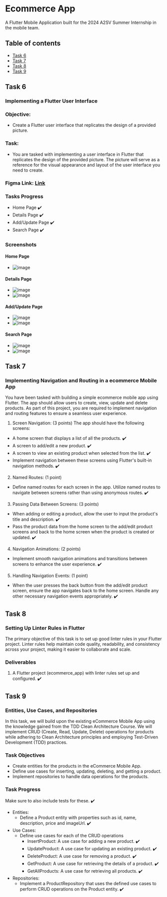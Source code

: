 # Ecommerce App
A Flutter Mobile Application built for the 2024 A2SV Summer Internship in the mobile team.

## Table of contents
- [Task 6](#task-6)
- [Task 7](#task-7)
- [Task 8](#task-8)
- [Task 9](#task-9)

## Task 6
### Implementing a Flutter User Interface

### Objective: 
- Create a Flutter user interface that replicates the design of a provided picture.

### Task: 
- You are tasked with implementing a user interface in Flutter that replicates the design of the provided picture. The picture will serve as a reference for the visual appearance and layout of the user interface you need to create.

### Figma Link: [Link]([url](https://www.figma.com/file/957Md2CrZ2B9KGjHy8RDcH/Internship?type=design&node-id=1%3A48&mode=design&t=dGzOJNr9pjkmYQog-1))

### Tasks Progress
- Home Page ✔️
- Details Page ✔️
- Add/Update Page ✔️
- Search Page ✔️
  
### Screenshots
#### Home Page
- ![image](https://github.com/user-attachments/assets/4c902287-db27-4b37-b043-41a2f1804ace)

#### Details Page
- ![image](https://github.com/user-attachments/assets/c712be2c-2fb7-46d8-9900-538f04089b06)
- ![image](https://github.com/user-attachments/assets/d1284ec6-6056-4a33-84fb-e6d3f2efbc67)

#### Add/Update Page
- ![image](https://github.com/user-attachments/assets/d11cf34f-f949-490d-9559-3c247ff2ec1a)
- ![image](https://github.com/user-attachments/assets/12a48067-5442-417c-91d4-9dfb221ceaf1)

#### Search Page
- ![image](https://github.com/user-attachments/assets/d53534ad-3a73-413a-9005-c742a4d04e29)
- ![image](https://github.com/user-attachments/assets/f446ae93-98d2-46db-9b55-d6275e3ae538)

## Task 7
### Implementing Navigation and Routing in a ecommerce Mobile App
You have been tasked with building a simple ecommerce mobile app using Flutter. The app should allow users to create, view, update and delete products. As part of this project, you are required to implement navigation and routing features to ensure a seamless user experience.

1. Screen Navigation: (3 points)
The app should have the following screens:
- A home screen that displays a list of all the products. ✔️
- A screen to add/edit a new product. ✔️
- A screen to view an existing product when selected from the list. ✔️
- Implement navigation between these screens using Flutter's built-in navigation methods. ✔️
2. Named Routes: (1 point)
- Define named routes for each screen in the app. Utilize named routes to navigate between screens rather than using anonymous routes. ✔️
3. Passing Data Between Screens: (3 points)
- When adding or editing a product, allow the user to input the product's title and description. ✔️
- Pass the product data from the home screen to the add/edit product screens and back to the home screen when the product is created or updated. ✔️
4. Navigation Animations: (2 points)
- Implement smooth navigation animations and transitions between screens to enhance the user experience. ✔️
5. Handling Navigation Events: (1 point)
- When the user presses the back button from the add/edit product screen, ensure the app navigates back to the home screen. Handle any other necessary navigation events appropriately. ✔️

## Task 8
### Setting Up Linter Rules in Flutter
The primary objective of this task is to set up good linter rules in your Flutter project. Linter rules help maintain code quality, readability, and consistency across your project, making it easier to collaborate and scale.

### Deliverables
1. A Flutter project (ecommerce_app) with linter rules set up and configured. ✔️

## Task 9
### Entities, Use Cases, and Repositories
In this task, we will build upon the existing eCommerce Mobile App using the knowledge gained from the TDD Clean Architecture Course. We will implement CRUD (Create, Read, Update, Delete) operations for products while adhering to Clean Architecture principles and employing Test-Driven Development (TDD) practices.
### Task Objectives
- Create entities for the products in the eCommerce Mobile App.
- Define use cases for inserting, updating, deleting, and getting a product.
- Implement repositories to handle data operations for the products.
### Task Progress
Make sure to also include tests for these. ✔️
- Entities:
  - Define a Product entity with properties such as id, name, description, price and imageUrl. ✔️
- Use Cases:
  - Define use cases for each of the CRUD operations
    - InsertProduct: A use case for adding a new product. ✔️
    - UpdateProduct: A use case for updating an existing product. ✔️
    - DeleteProduct: A use case for removing a product. ✔️
    - GetProduct: A use case for retrieving the details of a product. ✔️
    - GetAllProducts: A use case for retrieving all products. ✔️
- Repositories:
  - Implement a ProductRepository that uses the defined use cases to perform CRUD operations on the Product entity. ✔️
